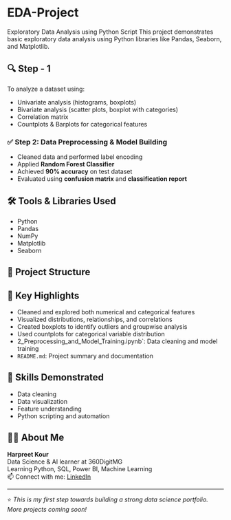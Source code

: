 # EDA-Project
Exploratory Data Analysis using Python Script 
This project demonstrates basic exploratory data analysis using Python libraries like Pandas, Seaborn, and Matplotlib.

## 🔍 Step - 1

To analyze a dataset using:
- Univariate analysis (histograms, boxplots)
- Bivariate analysis (scatter plots, boxplot with categories)
- Correlation matrix
- Countplots & Barplots for categorical features

### ✅ Step 2: Data Preprocessing & Model Building

- Cleaned data and performed label encoding
- Applied **Random Forest Classifier**
- Achieved **90% accuracy** on test dataset
- Evaluated using **confusion matrix** and **classification report**


## 🛠️ Tools & Libraries Used

- Python
- Pandas
- NumPy
- Matplotlib
- Seaborn

## 📁 Project Structure
## 📌 Key Highlights

- Cleaned and explored both numerical and categorical features
- Visualized distributions, relationships, and correlations
- Created boxplots to identify outliers and groupwise analysis
- Used countplots for categorical variable distribution
- 2_Preprocessing_and_Model_Training.ipynb`: Data cleaning and model training
- `README.md`: Project summary and documentation


## 🧠 Skills Demonstrated

- Data cleaning
- Data visualization
- Feature understanding
- Python scripting and automation

## 🙋‍♀️ About Me

**Harpreet Kour**  
Data Science & AI learner at 360DigitMG  
Learning Python, SQL, Power BI, Machine Learning  
📫 Connect with me: [LinkedIn](https://www.linkedin.com/in/harpreet-kaur-1b54a92b5)

---

⭐ *This is my first step towards building a strong data science portfolio. More projects coming soon!*
